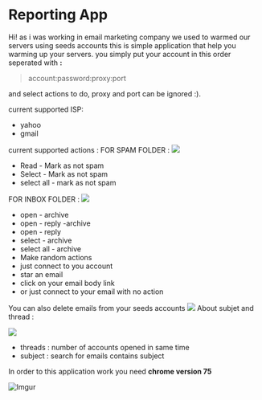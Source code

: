 # Reporting App

Hi! as i was working in email marketing company we used to warmed our servers using seeds accounts
this is simple application that help you warming up your servers.
you simply put your account in this order seperated with **:**
> account:password:proxy:port

and select actions to do, proxy and port can be ignored :).

current supported ISP:
 - yahoo
 - gmail

current supported actions :
FOR SPAM FOLDER :
![](https://i.imgur.com/MQD2WCg.png)
 - Read - Mark as not spam
 - Select - Mark as not spam
 - select all - mark as not spam

FOR INBOX FOLDER :
![](https://i.imgur.com/2F8rkGu.png)
 - open - archive
 - open - reply -archive
 - open - reply
 - select - archive
 - select all - archive
 - Make random actions
 - just connect to you account
 - star an email 
 - click on your email body link
 - or just connect to your email with no action

You can also delete emails from your seeds accounts
![](https://i.imgur.com/wU6HMIM.png)
About subjet and thread :

![](https://i.imgur.com/TUxNAoF.png)
 - threads :  number of accounts opened in same time
 - subject : search for emails contains subject 






In order to this application work you need **chrome version 75**

![Imgur](https://i.imgur.com/bzvSCRf.gif)